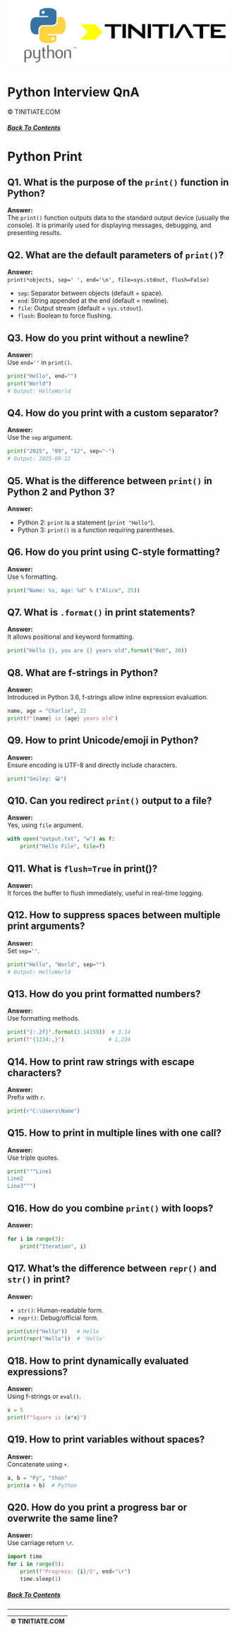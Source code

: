 ![Python Tinitiate Image](../python_tinitiate.png)

# Python Interview QnA
&copy; TINITIATE.COM

##### [Back To Contents](./README.md)

# Python Print

## Q1. What is the purpose of the `print()` function in Python?
**Answer:**  
The `print()` function outputs data to the standard output device (usually the console). It is primarily used for displaying messages, debugging, and presenting results.

## Q2. What are the default parameters of `print()`?
**Answer:**  
`print(*objects, sep=' ', end='\n', file=sys.stdout, flush=False)`

- `sep`: Separator between objects (default = space).  
- `end`: String appended at the end (default = newline).  
- `file`: Output stream (default = `sys.stdout`).  
- `flush`: Boolean to force flushing.

## Q3. How do you print without a newline?
**Answer:**  
Use `end=''` in `print()`.  
```python
print("Hello", end="")
print("World")
# Output: HelloWorld
```

## Q4. How do you print with a custom separator?
**Answer:**  
Use the `sep` argument.  
```python
print("2025", "09", "12", sep="-")
# Output: 2025-09-12
```

## Q5. What is the difference between `print()` in Python 2 and Python 3?
**Answer:**  
- Python 2: `print` is a statement (`print "Hello"`).  
- Python 3: `print()` is a function requiring parentheses.

## Q6. How do you print using C-style formatting?
**Answer:**  
Use `%` formatting.  
```python
print("Name: %s, Age: %d" % ("Alice", 25))
```

## Q7. What is `.format()` in print statements?
**Answer:**  
It allows positional and keyword formatting.  
```python
print("Hello {}, you are {} years old".format("Bob", 30))
```

## Q8. What are f-strings in Python?
**Answer:**  
Introduced in Python 3.6, f-strings allow inline expression evaluation.  
```python
name, age = "Charlie", 22
print(f"{name} is {age} years old")
```

## Q9. How to print Unicode/emoji in Python?
**Answer:**  
Ensure encoding is UTF-8 and directly include characters.  
```python
print("Smiley: 😀")
```

## Q10. Can you redirect `print()` output to a file?
**Answer:**  
Yes, using `file` argument.  
```python
with open("output.txt", "w") as f:
    print("Hello File", file=f)
```

## Q11. What is `flush=True` in print()?
**Answer:**  
It forces the buffer to flush immediately, useful in real-time logging.

## Q12. How to suppress spaces between multiple print arguments?
**Answer:**  
Set `sep=''`.  
```python
print("Hello", "World", sep="")
# Output: HelloWorld
```

## Q13. How do you print formatted numbers?
**Answer:**  
Use formatting methods.  
```python
print("{:.2f}".format(3.14159))  # 3.14
print(f"{1234:,}")              # 1,234
```

## Q14. How to print raw strings with escape characters?
**Answer:**  
Prefix with `r`.  
```python
print(r"C:\Users\Name")
```

## Q15. How to print in multiple lines with one call?
**Answer:**  
Use triple quotes.  
```python
print("""Line1
Line2
Line3""")
```

## Q16. How do you combine `print()` with loops?
**Answer:**  
```python
for i in range(3):
    print("Iteration", i)
```

## Q17. What’s the difference between `repr()` and `str()` in print?
**Answer:**  
- `str()`: Human-readable form.  
- `repr()`: Debug/official form.  
```python
print(str("Hello"))   # Hello
print(repr("Hello"))  # 'Hello'
```

## Q18. How to print dynamically evaluated expressions?
**Answer:**  
Using f-strings or `eval()`.  
```python
x = 5
print(f"Square is {x*x}")
```

## Q19. How to print variables without spaces?
**Answer:**  
Concatenate using `+`.  
```python
a, b = "Py", "thon"
print(a + b)  # Python
```

## Q20. How do you print a progress bar or overwrite the same line?
**Answer:**  
Use carriage return `\r`.  
```python
import time
for i in range(5):
    print(f"Progress: {i}/5", end="\r")
    time.sleep(1)
```

##### [Back To Contents](./README.md)
***
| &copy; TINITIATE.COM |
|----------------------|
